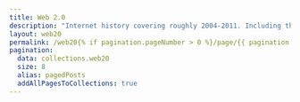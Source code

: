 ```yaml
---
title: Web 2.0
description: "Internet history covering roughly 2004-2011. Including the serialization of my Web 2.0 memoir, Bubble Blog: From Outsider to Insider in Silicon Valley's Web 2.0 Revolution."
layout: web20
permalink: /web20{% if pagination.pageNumber > 0 %}/page/{{ pagination.pageNumber + 1 }}{% endif %}/index.html
pagination:
  data: collections.web20
  size: 8
  alias: pagedPosts
  addAllPagesToCollections: true
---
```

